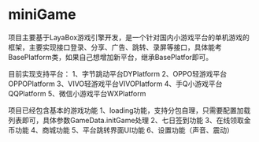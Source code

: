 # miniGame
项目主要基于LayaBox游戏引擎开发，是一个针对国内小游戏平台的单机游戏的框架，主要实现接口登录、分享、广告、跳转、录屏等接口，具体能考BasePlatform类，如果自己想增加新平台，继承BasePlatfor即可。

目前实现支持平台：
1、字节跳动平台DYPlatform
2、OPPO轻游戏平台OPPOPlatform
3、VIVO轻游戏平台VIVOPlatform
4、手Q小游戏平台QQPlatform
5、微信小游戏平台WXPlatform

项目已经包含基本的游戏功能
1、loading功能，支持分包自理，只需要配置加载列表即可，具体参数GameData.initGame处理
2、七日签到功能
3、在线领取金币功能
4、商城功能
5、平台跳转界面UI功能
6、设置功能（声音、震动）
